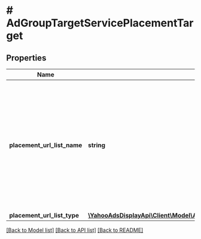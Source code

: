 # # AdGroupTargetServicePlacementTarget

## Properties

Name | Type | Description | Notes
------------ | ------------- | ------------- | -------------
**placement_url_list_name** | **string** | &lt;div lang&#x3D;\&quot;ja\&quot;&gt; プレイスメントリスト名です。&lt;br&gt; このフィールドは、レスポンスの際に返却されますが、リクエストの際には無視されます。 &lt;/div&gt; &lt;div lang&#x3D;\&quot;en\&quot;&gt; Placement List Name.&lt;br&gt; Although this field will be returned in the response, it will be ignored on input. &lt;/div&gt; | [optional]
**placement_url_list_type** | [**\YahooAdsDisplayApi\Client\Model\AdGroupTargetServicePlacementUrlListType**](AdGroupTargetServicePlacementUrlListType.md) |  | [optional]

[[Back to Model list]](../../README.md#models) [[Back to API list]](../../README.md#endpoints) [[Back to README]](../../README.md)
